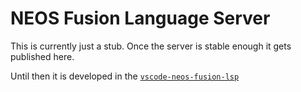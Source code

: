 # NEOS Fusion Language Server

This is currently just a stub. Once the server is stable enough it gets published here.

Until then it is developed in the [`vscode-neos-fusion-lsp`](https://github.com/sjsone/vscode-neos-fusion-lsp)